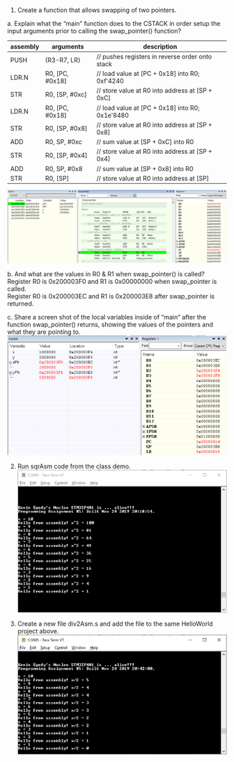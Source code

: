 1. Create a function that allows swapping of two pointers.<br>

a. Explain what the “main” function does to the CSTACK in order setup the input arguments prior to calling the swap_pointer() function?<br>

assembly| arguments       | description                                        
------- | ---------------- | ---------------------------------------------------
PUSH    |  {R3-R7, LR}     | // pushes registers in reverse order onto stack
LDR.N   |  R0, [PC, #0x18] | // load value at [PC + 0x18] into R0; 0xf'4240
STR     |  R0, [SP, #0xc]  | // store value at R0 into address at [SP + 0xC]
LDR.N   |  R0, [PC, #0x18] | // load value at [PC + 0x18] into R0; 0x1e'8480
STR     |  R0, [SP, #0x8]  | // store value at R0 into address at [SP + 0x8]
ADD     |  R0, SP, #0xc    | // sum value at [SP + 0xC] into R0
STR     |  R0, [SP, #0x4]  | // store value at R0 into address at [SP + 0x4]
ADD     |  R0, SP, #0x8    | // sum value at [SP + 0x8] into R0
STR     |  R0, [SP]        | // store value at R0 into address at [SP]

![](images/main_ADD&STR.PNG)

b. And what are the values in R0 & R1 when swap_pointer() is called?<br>
Register R0 is 0x200003F0 and R1 is 0x00000000 when swap_pointer is called. <br>
Register R0 is 0x200003EC and R1 is 0x200003E8 after swap_pointer is returned.

c. Share a screen shot of the local variables inside of “main” after the function swap_pointer() returns, showing the values of the pointers and what they are pointing to.<br>
![](images/swap_return.PNG)

2. Run sqrAsm code from the class demo. <br>
![](images/TeraTerm_sqrAsm.PNG)

3. Create a new file div2Asm.s and add the file to the same HelloWorld project above.  <br>
![](images/TeraTerm_div2Asm.PNG)

